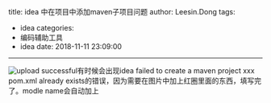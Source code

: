 title: idea 中在项目中添加maven子项目问题
author: Leesin.Dong
tags:
  - idea
categories:
  - 编码辅助工具
  - idea
date: 2018-11-11 23:09:00
---

![upload successful](/images/my_blog_200.png)有时候会出现idea failed to create  a maven project xxx pom.xml already exists的错误，因为需要在图片中加上红圈里面的东西，填写完了。modle name会自动加上